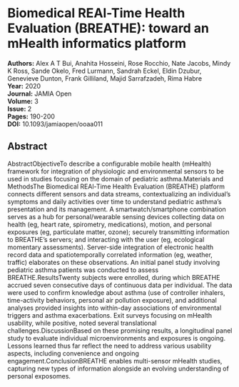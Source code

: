 # Biomedical REAl-Time Health Evaluation (BREATHE): toward an mHealth informatics platform

**Authors:** Alex A T Bui, Anahita Hosseini, Rose Rocchio, Nate Jacobs, Mindy K Ross, Sande Okelo, Fred Lurmann, Sandrah Eckel, Eldin Dzubur, Genevieve Dunton, Frank Gilliland, Majid Sarrafzadeh, Rima Habre  
**Year:** 2020  
**Journal:** JAMIA Open  
**Volume:** 3  
**Issue:** 2  
**Pages:** 190-200  
**DOI:** 10.1093/jamiaopen/ooaa011  

## Abstract
AbstractObjectiveTo describe a configurable mobile health (mHealth) framework for integration of physiologic and environmental sensors to be used in studies focusing on the domain of pediatric asthma.Materials and MethodsThe Biomedical REAl-Time Health Evaluation (BREATHE) platform connects different sensors and data streams, contextualizing an individual’s symptoms and daily activities over time to understand pediatric asthma’s presentation and its management. A smartwatch/smartphone combination serves as a hub for personal/wearable sensing devices collecting data on health (eg, heart rate, spirometry, medications), motion, and personal exposures (eg, particulate matter, ozone); securely transmitting information to BREATHE’s servers; and interacting with the user (eg, ecological momentary assessments). Server-side integration of electronic health record data and spatiotemporally correlated information (eg, weather, traffic) elaborates on these observations. An initial panel study involving pediatric asthma patients was conducted to assess BREATHE.ResultsTwenty subjects were enrolled, during which BREATHE accrued seven consecutive days of continuous data per individual. The data were used to confirm knowledge about asthma (use of controller inhalers, time-activity behaviors, personal air pollution exposure), and additional analyses provided insights into within-day associations of environmental triggers and asthma exacerbations. Exit surveys focusing on mHealth usability, while positive, noted several translational challenges.DiscussionBased on these promising results, a longitudinal panel study to evaluate individual microenvironments and exposures is ongoing. Lessons learned thus far reflect the need to address various usability aspects, including convenience and ongoing engagement.ConclusionBREATHE enables multi-sensor mHealth studies, capturing new types of information alongside an evolving understanding of personal exposomes.

